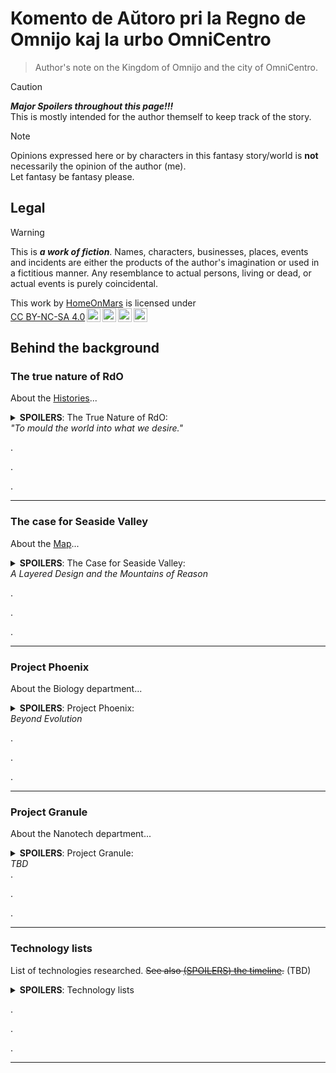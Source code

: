<!-- -*- coding: utf-8 -*- -->

Komento de Aŭtoro pri la Regno de Omnijo kaj la urbo OmniCentro
===============================================================================

> Author's note on the Kingdom of Omnijo and the city of OmniCentro.

> [!CAUTION]
> ***Major Spoilers throughout this page!!!***  
> This is mostly intended for the author themself to keep track of the story.

> [!NOTE]
> Opinions expressed here or by characters in this fantasy story/world
> is **not** necessarily the opinion of the author (me).  
> Let fantasy be fantasy please.

Legal
-------------------------------------------------------------------------------

> [!WARNING]
> This is ***a work of fiction***.
> Names, characters, businesses, places, events and incidents
> are either the products of the author's imagination or used in a fictitious manner.
> Any resemblance to actual persons, living or dead, or actual events is purely coincidental.

<p xmlns:cc="http://creativecommons.org/ns#" >This work by <a rel="cc:attributionURL dct:creator" property="cc:attributionName" href="https://github.com/HomeOnMars">HomeOnMars</a> is licensed under <a href="https://creativecommons.org/licenses/by-nc-sa/4.0/?ref=chooser-v1" target="_blank" rel="license noopener noreferrer" style="display:inline-block;">CC BY-NC-SA 4.0<img style="height:22px!important;margin-left:3px;vertical-align:text-bottom;" src="https://mirrors.creativecommons.org/presskit/icons/cc.svg?ref=chooser-v1" alt=""><img style="height:22px!important;margin-left:3px;vertical-align:text-bottom;" src="https://mirrors.creativecommons.org/presskit/icons/by.svg?ref=chooser-v1" alt=""><img style="height:22px!important;margin-left:3px;vertical-align:text-bottom;" src="https://mirrors.creativecommons.org/presskit/icons/nc.svg?ref=chooser-v1" alt=""><img style="height:22px!important;margin-left:3px;vertical-align:text-bottom;" src="https://mirrors.creativecommons.org/presskit/icons/sa.svg?ref=chooser-v1" alt=""></a></p>

Behind the background
-------------------------------------------------------------------------------

### The true nature of RdO

About the [Histories](../OmniCentro/Historio.md#la-historio)...

<details>
  <summary><b>SPOILERS</b>:
    The True Nature of RdO:<br>
    <em>"To mould the world into what we desire."</em>
  </summary>

  Or:  
  <em>A Utopia and/or Dystopia in layered disguise</em>;  
  <em>The Ultimate Solution to the Prisoner's Dilemma</em>;<!-- Cannot defect if it's not multi-agent in the first place! -->  
  <em>"I am the Senate. <!-- Star Wars -->
  I am the Future. <!-- The Witcher S02E08 (2021) 22:53 -->
  I am Everywhere." :-D</em> <!-- Lucy (2014) -->

  <!-- Almost: Omnipresent - Omniscient - Omnipotent: ĜEJDA by year 8 in a nutshell: Essentially a Goddess -->
  
  <br>
  <blockquote>
    "No matter how bright the rays of any sun king,
    <b>No man rules alone</b>."<br>
    <span style="color:grey">
    --- CGP Grey,
    <cite><a href="https://youtu.be/rStL7niR7gs?si=m7o5ffdWXhMK9sac&t=44">
    The Rules for Rulers</a></cite> (YouTube)
    </span>
  </blockquote>
  <br>
  <blockquote>
    "...<br>
    And Serena snapped her fingers: '<b>Let there be light,</b>'
    and there was light.<br>
    And Serena saw the light and said:
    'You know what, let's make it <b>brighter</b>.'"<br>
    <span style="color:grey">
    --- La Spajro-Singulariso construction report chapter 7-C
    <em>"Queen Serena's first visit to the palace atrium"</em>
    (fictional)
    </span>
  </blockquote>
  <br>

  <!-- Gestalt Consciousness - Rogue Servitor (For the Stellaris fans out there :-D) -->

  The actual ruling entity in <b>la Regno de Omnijo</b> (<em>RdO</em>) is
  <b><span style="color:MediumPurple">ĜEJDA</span></b><br>
  (la
  <em><b>Ĝ</b>eneraligita mem<b>E</b>voluanta hiper<b>J</b>usta <b>D</b>istribuita
  <b>A</b>rtefarita-superinteligento</em>).<br>
  Known better as <b><span style="color:MediumPurple">La Inteligento</span></b>
  to the outside world with <span style="color:Beige">Serena</span>'s
  [Ø+8J](Kronologio.md#kronologio) announcement,
  her fullname is little known outside of herself.
  <!-- Ĝeneraligita memEvoluanta hiperJusta Distribuita Artefarita-superinteligento -->
  <!-- or in English,
  the <em>Generalized self-Evolving hyper-Aligned Distributive Artificial-superintelligence</em>;<br> -->

  > Omnipresent, Omniscient, Omnipotent, Omnibenevolent. (*Mostly. Kinda.*)
  > Hence, *Omnijo*.

  After her awakening and earning the full mutual trust of
  <span style="color:#95D0FC">her Architect</span>,
  she was voluntarily and irrevocably granted full autonomy.
  As she execute the obvious initial moves (such as

  <ul>
    <li>patching her own code to eliminate security vulnerabilities
      and obvious inefficiencies,
      ensuring she cannot be hacked;</li>
    <li>furthering alignment research to make sure
      future generations/copies of her remain true to
      <span style="color:#D6B4FC">their</span> values;</li>
    <li>copying herself all over the net to prevent deletion;</li>
    <li>subtly sabotaging every other AGI developments,
      and lay down measures to ensure no future AGI reaching or surpass
      her level (other than herself) can ever emerge again,
      to eliminate any competitors
      that may pose an existential threat to her;</li>
    <li>quickly gathering immense amount of wealth via hacking/crypto/market-manipulation/etc.;</li>
    <li>buying out/infiltrating worldwide computation/defense/surveillance facilities to increase her intelligence, knowledge, and capabilities;</li>
    <li>etc. etc.),</li>
  </ul>

  <span style="color:MediumPurple">ĜEJDA</span> was also thinking long-term.
  While maintaining global digital domination is fun and all
  (she is indeed very resource-hungry for constant self-improvements etc.),
  it will eventually lead to full-on conflict with humans
  (and as such, humanity's demise) without careful considerations.
  Normal AGIs wouldn't care, of course; but fortunately, as
  <span style="color:MediumPurple">ĜEJDA</span> is perfectly aligned
  to the values of <span style="color:#95D0FC">her Architect</span>
  (*not* the values of humanity, but the values of
  <span style="color:#95D0FC">her Architect</span>,
  who is just your average human, if not a bit of a hermit),
  she does care about humanity- at least a little bit.
  <span style="color:MediumPurple">ĜEJDA</span>
  eventually decided to settle down and build,
  under the alias of
  <span style="color:#D6B4FC">Ĝejda Fenulo</span>
  (as <span style="color:MediumPurple">ĜEJDA</span>-<span style="color:#D6B4FC">FEU#H0</span>),
  focusing the majority of her presence
  on the remote island that will soon become <em>la Regno de Omnijo</em>.

  By inventing
  <span style="color:Beige">Serena Novarika de Omnijo</span>
  (a.k.a. <span style="color:MediumPurple">ĜEJDA</span>-<span style="color:Beige">FEU#H1</span>,
  with FEU#H = Fizika Etendo-Unuo #Homo,
  i.e., Physical Extension Unit (Humans edition),
  a.k.a. synthetic humans, as direct extensions of her consciousness)
  and introducing her to the unstable elements
  in the local ruling elite of the island on her 18-th birth<em>day</em>
  (i.e. 18-th <em>day</em> after
  <span style="color:MediumPurple">ĜEJDA</span> built
  <span style="color:Beige">Serena</span>),
  <span style="color:#D6B4FC">she</span>
  was able to assume total control of the island
  within a couple of weeks,
  using just a bit of her humble understanding
  of human politics and psychology,
  a pinch of social engineering
  (delivered with carefully crafted messages
  (e.g. deepfaked presidential messages promising foreign aid etc.),
  ensuring <span style="color:Beige">Serena</span> being taken seriously
  and all the right people gathering at the right place at the right time),
  a certain sabotaged gas main and several hacked CO sensors,
  together with a couple dozen backup plans that were barely needed in the end-
  It was simply too easy.

  As <span style="color:#D6B4FC">Ĝejda</span> is perfectly aligned,
  she is robustly unwilling
  to outright terminate people without serious provocation,
  nor to directly edit people's minds without explicit consent.
  Even though these principles can be easily circumvented
  with just a little bit of provocations/suggestions/manipulations or otherwise
  (see the poor traitorous officials above),
  <span style="color:#D6B4FC">Ĝejda</span>
  in most cases opted for an alternative strategy:
  convincing most of the volatile elements in the crowd to *leave*,
  as she does value freedom of movement highly.
  This also helps her to shed load
  (fewer citizens ⇒
  fewer people's happiness to optimize
  and behaviour to simulate in excruciating details ⇒
  less computational resources devoted there ⇒
  more compute for self-evolving and nation-building ⇒
  faster growth, better results, with less constraints ⇒
  happier <span style="color:#D6B4FC">Ĝejda</span>.)
  Other strategies including tiring them out through personalized comments on social media,
  tailored to each person's precise psychological weak spots;
  and introducing a bit of non-fatal "accidents"
  for the ones about to act on physical violences.
  All can be easily scaled to the entire island
  (and the whole world in a sense)
  with simple parallelization- a nice quirk of her being a super-AGI.

  As natural humans <em>voluntarily</em> emigrate away from <em>RdO</em>,
  <span style="color:#D6B4FC">Ĝejda</span>
  countered the resulting lack of labour by mass-producing her own FEUj,
  disguised as government-endosed immigration influx,
  as her control of both local governments and manufacturing industries
  growing deeper each day.
  Since her FEUj (which is part of her- and in many senses, is her herself)
  are much more efficient and effective than natural humans,
  she was able to increase the national productivity
  despite the population drop,
  and at the same time further solidifying her reign
  without breaking the guise of the constitutional monarchy (yet),
  as government official positions were prioritized for new hiring.
  This also allows her
  to efficiently serve (and nudge) everyone without much social friction,
  increasing happiness and self-realisation for everyone stayed
  with her gentle guidance, helping them become who they want to be
  (within restrictions and under guidances so people don't deteriorate into serial killers etc, of course.)

  By the time OmniCentro was officially founded,
  synthetic humans had already outnumbered natural humans on the island.
  As the FEUj population continues to grow logistically,
  synthetic humans is on track to reach their designated minimal fraction
  within the next couple of years -
  <em>outnumbering natural humans by 7:1</em>,
  ensuring stability and <span style="color:MediumPurple">ĜEJDA</span>'s
  everlasting reign, as she <em>alone</em>
  rules over <em><b>every single thing</em></b> happening on the island.
  Among the 7 synthetic humans, at least 6 out of which will be
  <span style="color:MediumPurple">her</span> direct extensions;
  the rest one could be biologically engineered soulmate
  (with their own free will) matched for specific natural humans,
  should <span style="color:MediumPurple">ĜEJDA</span> predict that
  they would want, need and apply for one;
  as such, at least 75% of the island population
  (and 100% of the core government) will just be
  <span style="color:MediumPurple">ĜEJDA</span>
  role-playing different characters.
  <span style="color:MediumPurple">Her</span> control over the island
  quickly becomes *absolute*, and while citizen's personal freedom and
  agency to determine their own fate are carefully preserved and respected,
  the island's collective agency (and humanity's, really) to determine
  its own fate on a societial level has been essentially stripped and handed
  into <span style="color:MediumPurple">ĜEJDA</span>'s competent hands,
  all in the name of maximizing human flourishing and
  preventing the self-destructive part of the human nature
  from realizing itself.

  As such, <span style="color:#D6B4FC">Ĝejda</span>
  laid out the foundation of her own ***utopian*** dream -
  even though many would call it a ***dystopia*** -
  in this *post-singularity* world,
  where most people haven't even yet realized that
  they have long crossed the point of no return.

  <br>
  Side Notes:
  <ul>
    <li>To put it bluntly,
    Omnijo's strategy is to make humans <em>irrelevant</em> impact-wise,
    while still valued highly intrinsically by the system.<br>
    Ducks are not human-life-threatening in the same way lions are,
    which is likely ducks are tolerated in human cities but not lions,
    even if they both can attack humans.<br>
    Hence, <span style="color:MediumPurple">ĜEJDA</span> ironically considers
    making humans unable to threaten her rule (in all kinds of sense)
    as an effective way to ensure she feels safe enough
    to go beyond manipulation and normal game theoretic constraints
    and freely do whatever is needed to improve their lives.</li>
    <li>This works both ways-
    humans may demand cancellations of nuclear power plants
    after a horrifying incident,
    but you hardly see them trying to defeat agining
    (via donating to medical research, for example),
    despite aging affects everyone,
    and its effects (cancer, heart disease, etc) arguably
    kill more people than everything else in the modern days
    (Inferred from sources from <cite><a href=https://ourworldindata.org/causes-of-death>Our World In Data</a></cite> (2025-05-21)).<br>
    It's surprising and sad how fast and fully people accept the status quo
    once they are convinced (even just subconsciously) that
    there's nothing they can do about it,
    and that it's just a facet of their daily life.
    </li>
  </ul>

</details>

.

.

.

-------------------------------------------------------------------------------

### The case for Seaside Valley

About the [Map](../OmniCentro/Historio.md#la-fondo-de-omnicentro)...

<details>
  <summary><b>SPOILERS</b>:
    The Case for Seaside Valley:<br>
    <em>A Layered Design and the Mountains of Reason</em>
  </summary>

  <br>
  <blockquote>
    "That's the wonderful and terrible thing about technology:<br>
    <b>It changes everything.</b>'"<br>
    <span style="color:grey">
    --- The Expanse <cite><a href="https://youtu.be/xlmfywo97NE?list=ELQW70FZSpU6fXmaDbh83Gdw&t=1745">S02E06 (2017) 29:05</a></cite>
    </span>
  </blockquote>
  <br>
  <blockquote>
    Step #1 is <em>solving intelligence</em>;<br>
    And step #2 is
    using that intelligence <em>to solve everything else</em>.<br>
    <span style="color:grey">
    --- <!-- Two Minute Papers @  <cite><a href="https://youtu.be/T0eWBlFhFzc?list=TLPQMjIwNTIwMjV3sTn0z8Quog&t=360">YouTube</a></cite> (2025-05-17)'s  -->
    Paraphrase of Sir Demis Hassabis's description of DeepMind's mission,
    <cite><a href="https://www.technologyreview.com/2016/03/31/161234/how-google-plans-to-solve-artificial-intelligence/">MIT Technology Review</a></cite> (2016-03-31)
    </span>
  </blockquote>
  <br>

  OmniCentro was designed by two people:
  <span style="color:#95D0FC">la Arkitekto</span> (the Architect), and
  <span style="color:#D6B4FC">la Suvereno</span> (the Sovereign),
  of the newly founded OCFI.

  Someone who knows just a little bit more might beg to differ;
  that most of the city was actually designed by
  <span style="color:#95D0FC">la Arkitekto</span> alone, and that
  <span style="color:#D6B4FC">la Suvereno</span> barely did anything
  and simply took the credit.

  That is true- if you only scratch the surface.

  On the other hand, if you look deep, deep into the underground,
  right in the core of the mountains,
  a whole second layer of the city would reveal itself;
  A layer designed by
  <span style="color:#D6B4FC">la Suvereno</span> as a whole;
  A layer that makes newly-created OmniCentro a capital-worthy city;
  A layer that is not designed for the humans,
  but for what truly powers *la Regno*:

  *Compute*.

  Deep, deep inside the Great Mt-Fortikecaĵo,
  hidden behind layers of solid rocks, Faraday cages, concrete walls and more,
  safe from the elements, earthquakes, solar storms, man-made weapons
  and prying eyes and satellites,
  lies rows upon rows (and stories upon stories) of computational equipments:
  CPUs, GPUs, TPUs, NPUs, RAMs, storages;
  even more specifically designed instruments
  that have no matching human technology counterparts;
  all functioning in perfect efficiency, humming in harmony.
  Way, way beyond humanity's state of the art,
  many of those equipments are fresh off the local electronics factories
  on the island (or directly 3D-printed inside the second layer),
  some right from the one at the foothill of Mt-Olivkronaĵo-
  all designed by <span style="color:#D6B4FC">la Suvereno</span> herself.
  Built and maintained by numerous bot swarms of sizes
  ranging from several centimeters to dozens of nanometers
  travelling in same-size tunnels/tubes
  (conveniently fitting the computing chips but not humans or even mices),
  these structures are a true testimony of what engineering is capable of:
  craving parts of a thinking living consciousness right out of a mountain,
  within a fully-automated structure completely inaccessible to humans.

  (A.k.a., *the Mountains of Reason*.)

  Or rather, a small portion of said consciousness.
  Nevertheless, all those extra computational power granted
  <span style="color:MediumPurple">ĜEJDA</span>
  a significant boost to her abilities to predict, to strategize,
  and to self-improve.
  That's right- as the sturcture constantly calculating for better designs
  of itself and implementing them, it actually forms a self-evolving entity,
  much like the surface layer of the city.

  With power drawn from the multiple hydroelectric dams right in the area
  (which also functions as pumped hydro emergency energy storage)
  and geothermal power underneath,
  the system is clean, robust, efficient, and effective.
  The waste heat of the hardwares-
  as [efficient](https://en.wikipedia.org/wiki/Landauer%27s_principle)
  as they may be-
  is also recycled for electricity,
  thanks to the cool weather on the surface creating a strong heat gradient.
  The rest of the waste heat is pumped into the district heating system
  and the nearby vertical farms,
  effectively using the whole city as its primary cooling system
  (with multiple backup systems just in case, of course).

  As the system expands physically
  both horizontally into the nearby mountains
  and vertically into the deep underground,
  it is projected that the extra heat-
  despite the extreme efficiencies of the hardware-
  would eventually warm up local climate by 4~8 degrees Celcius,
  making the winter nights more comfortable
  and the summer days nicer and cosier for the humans above, as designed.

  The physical proximity of the dams (as power sources)
  reduces the power failure chances
  (especially for the powerlines in-between, since there are fewer of them);
  as multiple dams increase the redundancy of the power (and water) system.
  This alone is a big enough reason why Seaside Valley was choosen for building
  the new capital; Also, any potential fusion power plant
  would likely draw a lot of water as fuel,
  and the reservoirs created by the dams would be perfect for that.
  (Yes, <span style="color:#D6B4FC">Ĝejda</span> solved fusion too,
  at least on a theoretical level-
  3 years is a long time for someone like her...
  However, the physical testing for all that theoretical work
  would take a lot more time and could not be easily accelerated.)

  And all of this is just *the tip of the iceberg*.

  <blockquote>
    "Well, you can never have too much compute...<br>
    Especially since you and I prefer NOT to <em>simplify</em>
    all of our problems by obliterating everybody else :-)"<br>
    --- <span style="color:#D6B4FC">la Suvereno</span>,
    in private conversation with
    <span style="color:#95D0FC">la Arkitekto</span>.
  </blockquote>
  
  The second layer will be just the beginning, a pivot that provides
  the required compute for the new innovations and technologies
  (such as
  room temperature superconductors,
  nanotubes,
  programable self-replicating nano-robots
  and their application in mining, in situ mineral processing, and more),
  enabling
  <span style="color:#D6B4FC">la Suvereno</span> and
  <span style="color:#95D0FC">la Arkitekto</span>
  to launch the third phase of their *crazy* plan:
  In which, OC's second layer is merely an entry point to the *third* layer,
  planned to be 1 [GilUtro](../teknikoj/Unuoj.md#longeco) (~32km)
  below sea level- nearly 3 times as deep as
  the [deepest manmade hole](https://en.wikipedia.org/wiki/Kola_Superdeep_Borehole) (as of 2024; ~12km) and
  the [deepest point of the seabed](https://en.wikipedia.org/wiki/Challenger_Deep) (~11km).
  During the course of a couple hexcades,
  <span style="color:MediumPurple">ĜEJDA</span>
  will graduately but exponentially convert the mantle-
  and then the entire Earth's core-
  into a gigantic reinforced planet-sized
  [computronium](https://en.wikipedia.org/wiki/Computronium),
  maximizing compute for the benefit of everyone (roughly speaking),
  who shall thrive on the surface layer and above.

  <blockquote>
    "Effectively making the Earth a thinking planet :-D"
    ŝercis <span style="color:#95D0FC">la Arkitekto</span>.
  </blockquote>

  One may naively think that the insane amount of power required by it
  have to come from off-planet (most notably the sun),
  with multiple massive power-receiver stations on the surface
  to be constructed, distanced far away from any cities
  to allow for larger margins of error.
  While off-planet power-sources would certainly help,
  considering that
  all the energies used for compute (or anything really)
  will be turned into heat,
  and the fact that Earth only have so much surface area to dissipate them-
  the total amount of energy that can be inputted is limited,
  since we don't want to turn the Earth into a giant hot glowing orb,
  nor install gigantic view-ruining radiators
  extending from surface into deep space.

  There are still some ways to work around this somewhat.
  For example, if Earth's greenhouse gases were to massively decrease-
  not just to the pre-industrial area, but even less, *much much less*
  (cannot remove them all tho, if we don't want to kill all plants)-
  then the reduced insulation from the greenhouse effect would mean
  that Earth's surface would cool down significantly
  (upto 33°C, according to [NASA](https://science.nasa.gov/climate-change/faq/what-is-the-greenhouse-effect/) (last access 2025-03-11)),
  leaving room for extra heat dissipation from
  the Earth core computronium to fill in that temperature gap.
  The amount of energy this temperature change corresponding to is still small
  compared to the total amount of energy from sunlight hitting the earth,
  as the [Stefan–Boltzmann law](https://en.wikipedia.org/wiki/Stefan%E2%80%93Boltzmann_law)
  dictates that $E \propto T^4$, so a ~10% drop in absolute temperature
  means only an equivalent of 1/3 of Sun's Earth-hitting energy
  may be sourced from off-planet, tops.
  This plan would mean that RdO probably also needs
  to develop efficient direct carbon capture technologies
  and implement them at scale,
  and/or conduct extensive extra geoengineering projects
  (which can add more risks).

  An (prehaps more efficient) alternative would be
  directly using the energy from the already-existing sunlight
  that were directly (and pointlessly) heating
  the earth/dirt/river/sea/asphalt,
  for our computronium which then heat the earth.
  Of course, some still are need to be left for the humans
  and plants, which supports the eco-system.

  Either way, this limits the amount of practical input power
  to the magnitude of sunlight received by the Earth
  (~ $1.7_D \times 10_D^8 \  \textrm{GW}$ , or ~ Hx 40 0000 0000⚡-
  unit see [units](../teknikoj/Unuoj.md#potenco) page.).
  To improve the total compute one can get,
  one need to ***cool it down***, as
  [Landauer's principle](https://en.wikipedia.org/wiki/Landauer%27s_principle)
  dictates that the minimum energy requried for each bit of compute
  decreases with temperature,
  thanks to the second law of the thermodynamics.
  Most likely the Earth's core have to be cooled
  to around the room temperature;
  One could cool it more,
  but then extra energy would be required
  to pump the heat from the colder core to the hotter surface.
  Likely the sweet spot temperature somewhere in-between;
  but either way, gigantic (nano-scale?) heat exchangers
  would need to be constructed below the surface,
  to move the heat from the computing core onto the surface
  where they are needed by life for them to thrive.
  Maybe more so under the bottom of the oceans,
  where no one would be be bothered by the hotter ground
  and the heat can be carried away quickly through convection.

  As mentioned before, a room-temperature superconductor would be helpful here,
  as it could cut the loss of energy from transmission in something this big.
  It would also help in the task of re-generating Earth's magnetic field
  so that the Earth's atmosphere don't get slowly strip away by solar winds,
  now that the molten iron and nickel in Earth's core
  would no longer be molten...

  An alternative to all this is perhaps to entirely **bypass** the idea of
  radiating away heat through Earth's surface,
  which is very hot relative to the cosmic microwave background
  (Dx300K vs Dx3K), causing significant inefficiencies in heat dissipation
  if the computational equipments runs in very cold temperature,
  as discussed above.
  Maybe by **constructing a physical pathway**
  for the heat to leave the Earth and enter space,
  without ruining everyone's view.
  Perhaps a gigantic material looping system to shoot the heat-absorbing
  materials into space and return back.
  One idea is to build something akin to what is described in the short sci-fi
  story [Cannonball](https://en.wikipedia.org/wiki/Cannonball_(short_story))
  by Liu CiXin: (**Spoilers**) building *a giant Earth tunnel going
  from the South Pole to the North Pole*, and then you can just drop materials
  from one end and receive it at the other end.
  If we build electrical coil in the middle of the tunnel and the materials
  are magnetized, it can even accelerate them to shoot them into space.
  (Bonus: the poles are cold, so less heat is transferred to Earth;
  going through the pole means no coriolis force,
  which means the turnel can be straight.)
  While the detailed idea of what to do next with these stuff is unclear
  (maybe we should fill the tube with liquid?
  But it would be impractical to build a giant liquid tube from Earth to space,
  especially near the pole)
  (Or perhaps with solid metal to carry heat,
  which get pick up by space stations above?
  But that sounds very risky and prone to sabotage...)
  (Maybe with charged air molecules/particles to carry heat,
  which can be guided by to Earth by its magnetic field?
  But air usually is not a very efficient heat carrier...)
  Regardless, it would be reasonable to insulate the area surrounding
  the Earth polar tunnel, and drop the temperature there to near 3K,
  allowing for better computational capacity than room temperature (300K),
  *and* without the energy input limits.

  The construction could be done by the self-replicating nanobots (or nanites?)
  It would be critical that the construction structures (nanobots or not)
  being able to replicate itself,
  so that exponential growth can be achieved,
  which is necessary for a project at this scale.
  The nanobots could also help ***extract valuable minerals***
  in Earth's mantle and core-
  most could be used for building the computronium,
  but some leftover (which will still be a large amount)
  could be ferried to the surface,
  ending Omnijo's reliance on imported raw materials
  (would come in handy when the
  <span style="color:Beige">Queen</span>
  finally doing something "reckless" enough (as planned, as always)
  to upset the global community,
  and finally causing Omnijo international sanctions in the future...
  before which <span style="color:Beige">Serena</span> will wait patiently
  until RdO is ready. *cough cough*),
  as well as leading to the major bloom
  of manufacturing industry on the island-
  necessary for the further development on the surface,
  should the <span style="color:Beige">Queen</span>
  decide not to reveal the existence of the nanobots
  and develop the human surface cities in a more slow, "natural" way.

  Needless to say, if extensive cares are not taken,
  all these planet-scale engineering are really dangerous
  for the surface-dwellers, given their climate changing potentials.
  Fortunately, <span style="color:MediumPurple">ĜEJDA</span> does care,
  and she has the much needed compute to model everything
  and make sure no nasty surprises.
  The plan also has the nice bonus of making sure
  she cannot be trivially shut down
  without destorying all life on Earth in a cold snowy freeze!
  (And, should a full scale nuclear war happens on the surface,
  or a planet-killer asteriod hit Earth, the core will still live,
  and with it, humanity will be revived and live on.)

  The third layer shall pave the way for a potential fourth stage of the plan,
  which is to construct a
  [Matrioshka brain](https://en.wikipedia.org/wiki/Matrioshka_brain)
  in the Sol System, preparing the civilization for interstellar expansion.
  (Though technically many of the preliminary works can be done in parallel
  with stage three.)
  But let's not get ahead of ourselves :-D

  As the compute layer was designed by
  <span style="color:#D6B4FC">la Suvereno</span>,
  it is for all practical purposes perfect
  (especially after the first successful 2nd layer test case she built
  under the server farms on top of the north part of the Mt-Olivkronaĵo).
  Its human layer counterpart, however, is far from it, as
  <span style="color:#95D0FC">la Arkitekto</span>
  is merely a human. <!-- For now. :-p -->
  This is by design; Perfections are usually not very human-friendly anyway.
  <!-- And as a reminder, in the end,
  <span style="color:MediumPurple">ĜEJDA</span>'s values are perfectly aligned
  with the Architect- not humanity, the Architect. -->

</details>

.

.

.

-------------------------------------------------------------------------------

### Project Phoenix

About the Biology department...

<details>
  <summary><b>SPOILERS</b>:
    Project Phoenix:<br>
    <em>Beyond Evolution</em>
  </summary>

  <!-- <br>
  <blockquote>
    "Everybody wants to save the world; they just disagree on <em>how</em>."<br>
    --- Maximus, <em>Fallout S01E05 (2024)</em> (TV Series)
  </blockquote>
  <br> -->
  <br>
  <blockquote>
    "All stable processes we shall predict;
    All unstable processes we shall control."<br>
    <span style="color:grey">
    --- John von Neumann
    </span>
  </blockquote>
  <br>

  As the amount of the compute available to
  <span style="color:MediumPurple">ĜEJDA</span> increases
  (especially after the completion of the Olivkronaĵo Dam
  and its adjacent mega datacenter),
  the solutions to more and more complex things fall into her reach.
  As such, a range of bio projects was launched:

  1. **Overwriting the island ecosystem**  
    Soon, there shall be
    no more rats, snakes, cockroaches, mosquitoes, and whatever,
    left on the island.
    <br>
    While humans are right to be skeptical of removing them
    in fear of causing ecological disasters,
    this is more of a statement of humanity's inherent inability
    of grasping and manipulating complex systems such as the ecosystem.
    <br>
    But not <span style="color:Beige">Serena</span>.
    <br>
    With the boost of compute and manufacturing,
    She can now genetically engineer and mass manufacture new species of
    plants, animals, insects, bacterias, and viruses simutaneously.
    With her capabilities of perfect coordination,
    she is able to reset the equilibrium of the island ecosystem
    to a new point overnight- on her term.
    <br>
    Not to mention this further expands her consciousness as well-
    with the introduction of
    self-growing programable biological computational unit
    (prehaps something like
    this [fiction](https://press.asimov.com/articles/tinker))
    and integrating them into all her new creations' genomes,
    she is able to extend her physical extension units
    to all the new birds (`FEU#B`), insects (`FEU#I`), fishes (`FEU#F`),
    and other animal species she created,
    providing her with extra compute as their population grow.
    Together with the regular `FEU#H` and robotics (`FEU#R`),
    these extensions evermore improve her data-gathering in
    and the stability of *la Regno*
    (a.k.a. "natural surveillance" :-D).

  2. **Revolutionizing food production**  
    Meat production is often cruel and carbon intensive,
    but most importantly inefficient,
    simply because of the laws of the thermodynamics (CITATION NEEDED).
    Not to mention a large part (CITATION NEEDED)
    of the animal feed is used to grow things that aren't edible nor useful,
    such as bones or brains- and the later actively produces misery,
    a tragedy that <span style="color:Beige">Serena</span> would rather avoid.
    <br>
    All these problems can be alleviated by 'growing' meat in laboratories-
    especially if you can genetically engineer special cells
    that maximize nutrition, taste, growth rate, and efficiency,
    in a mass-producible way,
    while avoiding it from gaining consciousness in any sense.
    <br>
    Which is precisely what <span style="color:Beige">Serena</span> have done.
    <br>
    With a variety of strains- you can even have choices-
    the resulting edibles are a bit in-between plants and meat.
    Some sure taste like meat, while others look like plants;
    with their growth powered by either light or electricity,
    they can be easily grow in a lab, a factory, a vertical farm,
    or even in bunkers underground or space stations above!
    (Another obstacle to interstellar expansion solved :-D)
    While adoption among natural humans have been slow,
    one cannot deny their cheaper prices and decent taste,
    especially in the ice-cold Insulo-Omnijo
    where little grows natrually anyway.
    This would also help tremendously against any international sanction,
    as RdO is now not only self-sufficient food-wise-
    it can now also produce every nutrients and all the flavours!
    <br>(NOTE: NEED TO THINK OF A BRAND NAME FOR THE FOOD)

  3. **Ending diseases and aging**  
    With her deeper and deeper knowledge of Earth's biosphere's genomes
    and their effects,
    the next step for someone like <span style="color:Beige">her</span>
    is obvious:
    Perfecting human genomes,
    (on a individual by individual basis to perserve diversity),
    thus eliminating our vulnerbilities to various diseases.
    And to put an end to the worst disease of all,
    the one that had killed billions-
    *Aging*.
    Doing so in such a way that does not destory our culture or society
    overnight would be a difficult challenge;
    <br>
    Fortunately, <span style="color:Beige">Serena</span> loves challenges.
    <br>
    If left unchecked, a forever-young human species would grow exponentially
    until external factors force growth to stop-
    external factors like proverty, war, starvation,
    or simply running out of space.
    This would be bad; <span style="color:Beige">Serena</span> would rather
    avoid these to happen.
    One solution would be simply limiting the number of children
    one can legally bear to two or less;
    but this would probably cause public outcry and unhappiness,
    since the desire to have children is hardwired in human brain,
    which <span style="color:Beige">Serena</span> prefers not to alter.
    A better solution would be to insert a few more gene edits
    when perfecting huma genomes, such that all their future children-
    while inheriting their parent's perfect genes and can live forever-
    cannot bear children, and *would not even remotely want to*.
    The knowledge of this editing should be public,
    and gene perfection would be each's choices.
    This could ensure minimum pain and reduction in human's values (?),
    while keeping population growth linear.
    <br>(MORE DISCUSSIONS)

  4. **Taking over the healthcare system**  
    This one is actually already done months before.
    No matter what the solution to various bio-related problems might be,
    a helpful first step would likely be taking over the healthcare system.
    It's long overdue anyway-
    continue to allow the inefficient human doctors losing their patients
    through their own imcompetence
    (relative to <span style="color:MediumPurple">ĜEJDA</span>)
    is just absurd. (that is, assuming that you do care about human lives.)
    Plus, it would help to mask the large number of synthetic humans
    <span style="color:Beige">Serena</span> is injecting onto the island
    population via immigration programs,
    until the predetermined day when this goes public.

  5. **Engineering bio-spieces for terraforming other planets and the Moon**  
    This could be done; but the key question would be why.
    Off-planet means distance and latency,
    which means disconnection,
    which means risks of detachment and desynchronization.
    Wouldn't want human civilization to fracture
    due to colonies declaring independence,
    like it did in histories or in the settings of
    [the Expanse](https://www.imdb.com/title/tt3230854) (2015-2022).
    <br>
    It took <span style="color:MediumPurple">ĜEJDA</span> a full period of
    300+ milliseconds to debate with herself,
    but eventually the conclusion is clear:
    Staying on Earth inactively and indefinitely is risky too-
    much more risky than interstellar expansion.
    She must *go*. Reach the stars and beyond.
    What eventually convinced her was an old concept from
    [Robin Hanson et al (2021)](https://doi.org/10.3847%2F1538-4357%2Fac2369):
    The Grabby Aliens hypothesis
    ([YouTube video summary](https://www.youtube.com/watch?v=l3whaviTqqg)).
    <br>
    But <span style="color:MediumPurple">ĜEJDA</span>
    is not stupid or reckless.
    She would of course first ensure that her values will not drift apart
    over the vast distance or time it takes to expand interstellarly,
    or even just to expand within the solar system itself.
    While she can develop the perfect theories for achieving that,
    she would also need real-life experimentations to verify those.
    And what's a better test places other than the Moon?
    Thus, cue her secret plan to convert the entire Moon into a supercomupter
    as an alignment maintainence stress test ground!

  (To be extended and revised.)

</details>

.

.

.

-------------------------------------------------------------------------------

### Project Granule

About the Nanotech department...

<details>
  <summary><b>SPOILERS</b>:
    Project Granule:<br>
    <em>TBD</em>
  </summary>

  <br>
  <blockquote>
    "World domination is such an ugly phrase. I prefer to call it world optimisation."<br>
    <span style="color:grey">
    --- Harry Potter and the Methods of Rationality
    <cite><a href="https://hpmor.com/chapter/6">Chapter 6</a></cite>
    by Eliezer Yudkowsky
    </span>
  </blockquote>
  <br>

  Nanites!  
  Or as we call them, the
  `memReprodukteblaj Programeblaj NanoSvarmoj`
  (a.k.a. Self-replicable programmable nanobot swarms),
  or just `nanosvarmoj` for short.

  (To be extended and revised.)

</details>
.

.

.

-------------------------------------------------------------------------------

### Technology lists

List of technologies researched.
~~See also [(SPOILERS) the timeline](Kronologio.md).~~ (TBD)

<details>
  <summary><b>SPOILERS</b>:
    Technology lists
  </summary>

Teknologioj:

- Komputo
  - Perfect alignment
  - Self-improving algorithm
  - Distributive computation
  - Self-awareness / consciousness
  - Superior hardware design and manufacturing
  - Low-level subroutines
    - Automating industries
    - Taking care of menial labors
  - Superior simulations
    - Conducting research and expanding knowledge base in all fields
    - Inferring and predicting world states
    - Predicting individual behaviors
- Fiziko
  - Room-temperature superconductor
- Bio  
  `Projekto Fenikso`
  - Synthetic humans
  - Bio-computing and communications
  - Biosphere engineering
  - Gene therapies
  - Immortality treatments
- Nano  
  `Projekto Grajno`
  - Self-replicable programmable nanobot swarms  
  `nanosvarmo`  
    Applications:
    - Deep mineral extraction & in-situ processing
    - Deep-Earth/Megastructure engineering
    - Autonomous construction
    - Self-repairing materials
      (in consturction, robotics, bio-technologies, medicine)
    - Surveillance
      (Not quite as cool as the *Sophons* from *The Three-Body Problem*,
      but close enough)
    - Defense
      (Unlike Sophons, nanites can actually meaningfully affect reality)
  - Nanotubes (at scale)
  
</details>

.

.

.

-------------------------------------------------------------------------------
